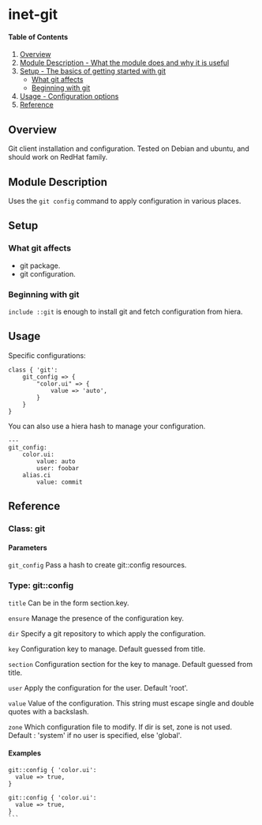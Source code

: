 # inet-git

#### Table of Contents

1. [Overview](#overview)
2. [Module Description - What the module does and why it is useful](#module-description)
3. [Setup - The basics of getting started with git](#setup)
    * [What git affects](#what-git-affects)
    * [Beginning with git](#beginning-with-git)
4. [Usage - Configuration options](#usage)
5. [Reference](#reference)

## Overview

Git client installation and configuration. Tested on Debian and ubuntu, and should work on RedHat family.

## Module Description

Uses the `git config` command to apply configuration in various places.

## Setup

### What git affects

* git package.
* git configuration.

### Beginning with git

`include ::git` is enough to install git and fetch configuration from hiera.

## Usage

Specific configurations: 
```
class { 'git':
    git_config => {
        "color.ui" => {
            value => 'auto',
        }
    }
}
```

You can also use a hiera hash to manage your configuration.
```
---
git_config:
    color.ui:
        value: auto
        user: foobar
    alias.ci
        value: commit
```

## Reference

### Class: git
#### Parameters
`git_config` Pass a hash to create git::config resources.
### Type: git::config

`title`
 Can be in the form section.key.

`ensure`
 Manage the presence of the configuration key.

`dir`
 Specify a git repository to which apply the configuration.

`key`
 Configuration key to manage. Default guessed from title.

`section`
 Configuration section for the key to manage. Default guessed from title.

`user`
 Apply the configuration for the user. Default 'root'.

`value`
 Value of the configuration. This string must escape single and double
 quotes with a backslash.

`zone`
 Which configuration file to modify.
 If dir is set, zone is not used.
 Default : 'system' if no user is specified, else 'global'.


#### Examples

````
git::config { 'color.ui':
  value => true,
}

git::config { 'color.ui':
  value => true,
}
```

